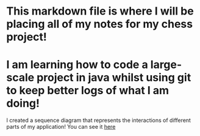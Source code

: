 # This markdown file is where I will be placing all of my notes for my chess project!
# I am learning how to code a large-scale project in java whilst using git to keep better logs of what I am doing!

I created a sequence diagram that represents the interactions of different parts of my application! You can see it [here](https://sequencediagram.org/index.html#initialData=IYYwLg9gTgBAwgGwJYFMB2YBQAHYUxIhK4YwDKKUAbpTngUSWDABLBoAmCtu+hx7ZhWqEUdPo0EwAIsDDAAgiBAoAzqswc5wAEbBVKGBx2ZM6MFACeq3ETQBzGAAYAdAE5M9qBACu2GADEaMBUljAASij2SKoWckgQaIEA7gAWSGBiiKikALQAfOSUNFAAXDAA2gAKAPJkACoAujAA9D4GUAA6aADeMABE7ZTBALYo-aX9AwA0A7jqydAcE1P9s-0oI8BICCsDMAC+mMIlMAWs7FyU5X2DHaPjkzNz+qqLUMtPawOb27tfh0wbE43Fg5xOonKUCiMUyUAAFJForFKJEAI4+NRgACUmB00OAAGsYABRKDeWAQZQ+ckoDgwNI7QwgRJoFDgJAOGCQbmpQwdErHYqiM7g4rXeCs9lgEkADxU2AIiSF1EoosK2XM5QqAFYnE5Gt1bmN1MB7I8BmSKeV6nyYAK1QAzP507kQGAstBs8CzbDcfSGCxhM3bNBTI7oDgqqgi86yeRKFTqcrmsAAVQ68KGUAeuPjimUalUZ0KxlKADFOfSM5R8zAdGFsw88QTiTXYMkMqkYE3gGMYMAEASOGEULLYRp84mi+qiiIVOV2-no7GxaqyjAFEOUMAR-Uieg5QqlWho2rcudNRhtQAWJwAZkNvQGJtUZot-St0HKvf7g+HYTyIS6DhmYnCYFOhbqLOEILjAaA+AgCArioJYyNo07JiABKZO2WYdPmeYYVBxbnGWCgcNWBHaChhhxsRSaqKU2E7pkCg+GAqTwsAHGpIREEMTOZE6KUFH0uxnHLrBdHnMCVwbkisKomoiFYHJoIweKG63L+4wwOUqzrDxnH1BAwFhgCRwnOel7IFqlQAEz6k+On3H2ekGc8-TGakpnmXsoGRqYXi+P4ATQOw5owAAMhA0RJAEjKZJgV7MGuJTarUDTNC0BjqAkaBGncwzuQF6zzG8SwBVZWloepEquSVYxlS8CxVZZQKXBp6WQjACBxZy8KxfF6KYrEuL4juxJfpS1K0vSjLcB6UoclyPKcfyWm0Zp67lHAK0yvKKCKgVZ5grZORgNqeoGkaL5Fu+EyWuS34wLam3rjAzpMvSPKet6YC+v6BjclYA72KGgXgdJaGQYxKYoOmma6URCYkWhZYwJWnAwEu2j1o2bljC2U24x0DJdj2ROGBwEBqPBEDMP+O4jjAY6wgJaOMTtMZwXj8jbRehTWRucNFkex0nmds6pbezl3f0r6PQZM0-tTRh08WaCM2z46xFDUaTUSuPBLx0BIAAXq6-XxZzBbc0Lc68ygi7UQLMOOyL5Ri+oEsncqIsy3Z16VHeACMLn3aa5pPZ+L0bj4pucebVv0jbnIwPCFXvAt+gwJyLK0uA2IG3bmGkT1cESXxNEe7JXUSsNnKRKoqmdSCNnC1pNwDLpLXebxfkgZ5oGB47suOfLz7FTmpVfEZg9mcPqyAkFnjeH4gReCg6AxXFvjMIl6TJalaFe5U0gktFJL1CSOV5aoBXdD5Q+nmPhT1RuPkp-EiTlC-S9TyfzPsKOCNsD5DX3hxUaWIJqtlJPHGAVIQA0mhAtdIS1-rSk5I4dadoHRQEFulCU+0vTSj9lLMeF17K6insaB6McVbxxtPg2q31uC-XdFgn0MA-Q7hBkGcGkNV7Q1AXRQoPsmIwFTNXbii9zKo3tkJUsIksZVk3LxOsDYBzyPQCTY2aYk6pBTtbKBWBJE816tXKSYieYSkkRQ06VCNTByuqHJwEcFZK0Yc9a0PYjEmOWCIqMFjPZiPKNY2utjHaf3KMNA+Lc27ALCbtGAPQaqfXHq47UTlbrT28R+Ya5p6QH3tD4EijpEIIEsKXdeoVAhoJirCGAABxdyxYj4ZCyK4kBqSKgtJvjlCGYxn66LfrVeuHcv5mygJbX+aB-5jPbvJXpztyjIFiG0k0Q1YRbLUDA8a+jpqIOQag10i1mQHRwW6XkH1BR1y7qk0hANHEBwmdQkOtC8n0Ojh+VWb1WGfXYa6P6B0gb8MDGDEMnJS4ewkYJZM0jEZ4QAQo7oqY9lyJMoAxR5cMaqOxvSPZdZLgaMkvjTsnEdHYvMkck239ZmpwHCRMu6MUlrLJTXd20TiGiwRaoV54zMkfLcRUcOkdFYML+cw-xDLLZ0lLqEyuLtWnuRsfOGSH8G4bj2YkhAaltV2O0gMYZagnoVDSf0U1ABJaQT0w4OXvDedYSUUDtgeP3HQCBQCEndXPQyJr3IADl3KTH6AcGAjQMmnCyZdHJdDA0mnNZam1drygOqdS64+brqaeu9SAX1ub56JpQCGsYYaI1RrAlGOpm8AjYBpHw+AOFDB7JSNmlKPTeWZTqE0VoprRk0vQEVU1ZbHirGjeeLVUzFnJ0ZfM2dvlAEK1HXPfY4blndUeRylicgUCYrgC23VKAMSwLpTNJBc1GkXOWmQ1auD3QbXtFtB5TsSEHUFdLWNNCboSoKbHf571n1ApdJw29ANwUBlBsGCGMLgmC3hVzIsCMwCyNRegXFbKVHlEJZyklONiUUspuh08Rs2wBMZa6UAjFWUO2VREzRUSNVGu9vyz9zj4DZPcZ4-JUqAMysTnK1Oir+WWLgghJCCH0JIcRbuzIQaUDJExaa-ioTsObkoqqsY6rnazliTABTSn3J6oNVMljaSS22tjhmm8o93kuLjZPb5lm00DBs7UkKdbLAoCQhAZIMAABSEAM5toCF6n1nbLqrIlNUNMfaWgDqMa-IqfpgDeagPtfqUB+6puql+6d8lF0-xPIu5L09V3NRHkcZJ27eoACtgtoExUFzkx7T2HLIwgikl6UHzQZBgy5d6CBrUfYC+5PLt3vqG+x+znHHNfL-XxphfigMEK+qBm53DAa8OBpCmDwiIyiOY-RGTUiZG8SxUuhRtHlFGAJeoyJ8gBwEbVURqlJG6VkGwOyJAjpUD0lNRrem2tmDs1iDd6C7LeqEe5cd7t0mlG+yOv7IVMaRVy2c5K35-G-GA9psDnWYOwCl064YoTVGWVKtq1XRjsPdPsvsWx5HlDZsTzFR4xb2PluvUEzM+VQTDuG3gV9n7f3XSA5iAObcu4wg6BQNc1L3n6TaLAIsHbaXKCTlE1DuCMPgBEMm3y07M3hUOZoXeR8Xilu+Neqt77RAxcA-cvsAA1NI9ytqYBu6mJLypSEROnbEyqvXEOK7U5VY9-Xr79Mtaa8ZlS+rN2dzfca-oivKCZegCsAA6iwa1t8WgACFooKDgAAaW+Faj3rmbOAg42z3JnO3yMP6G2qYbvU1e-2K3CpVSwgNc5FR4s7f1fpcz7Ab3LgPMbzCl4NLnGdywGANgP0hB5ntq6ZF8w0WNwVEvtfW+OVjD5YuDOtJ1XDX0Y9P6BEiBF8HJxOek5V7zkDfA9gkbtzgPjbh4bvaH7mcnFWcuMFsrcucbcNxVs2ENtQUhtIMBEoVYMwx4M4UEdy5ygOAfNEYUBZFjBcRUDJEMCsDMhMU8CpNCCjBiCc1KB4QyC1M7s9ob8v8tB5A9AQZSVoQwAaQkgn1NhFQwgqBBwxpQ8g9ygJNkJo9tVGD78E9TMVkGdtJJ1zozdPlG8wDm9x0gMWDdAoNUg845dd4e9GI-dqlr9F8FV4MgA)
